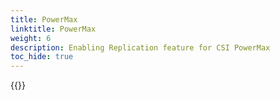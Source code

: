 ```yaml
---
title: PowerMax
linktitle: PowerMax
weight: 6
description: Enabling Replication feature for CSI PowerMax
toc_hide: true
---
```

{{<include file="content/v2/getting-started/installation/helm/modules/replication/powermax.md">}}
